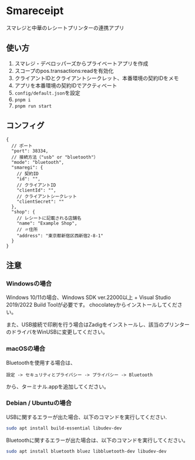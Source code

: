 # Smareceipt

スマレジと中華のレシートプリンターの連携アプリ

## 使い方

1. スマレジ・デベロッパーズからプライベートアプリを作成
2. スコープのpos.transactions:readを有効化
3. クライアントIDとクライアントシークレット、本番環境の契約IDをメモ
4. アプリを本番環境の契約IDでアクティベート
5. `config/default.json`を設定
6. `pnpm i`
7. `pnpm run start`

## コンフィグ

```json5
{
  // ポート
  "port": 38334,
  // 接続方法（"usb" or "bluetooth"）
  "mode": "bluetooth",
  "smaregi": {
    // 契約ID
    "id": "",
    // クライアントID
    "clientId": "",
    // クライアントシークレット
    "clientSecret": ""
  },
  "shop": {
    // レシートに記載される店舗名
    "name": "Example Shop",
    // 〃住所
    "address": "東京都新宿区西新宿2-8-1"
  }
}

```

## 注意

### Windowsの場合

Windows 10/11の場合、Windows SDK ver.22000以上 + Visual Studio 2019/2022 Build Toolが必要です。
chocolateyからインストールしてください。

また、USB接続で印刷を行う場合はZadigをインストールし、該当のプリンターのドライバをWinUSBに変更してください。

### macOSの場合

Bluetoothを使用する場合は、

```plain
設定 -> セキュリティとプライバシー -> プライバシー -> Bluetooth
```

から、ターミナル.appを追加してください。

### Debian / Ubuntuの場合

USBに関するエラーが出た場合、以下のコマンドを実行してください.

```bash
sudo apt install build-essential libudev-dev
```

Bluetoothに関するエラーが出た場合は、以下のコマンドを実行してください。

```bash
sudo apt install bluetooth bluez libbluetooth-dev libudev-dev
```
